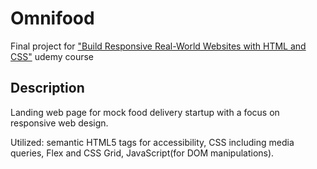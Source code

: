 # Omnifood

Final project for ["Build Responsive Real-World Websites with HTML and CSS"](https://www.udemy.com/course/design-and-develop-a-killer-website-with-html5-and-css3/) udemy course
## Description

Landing web page for mock food delivery startup with a focus on responsive web design.

Utilized: semantic HTML5 tags for accessibility, CSS including media queries, Flex and CSS Grid, JavaScript(for DOM manipulations).

